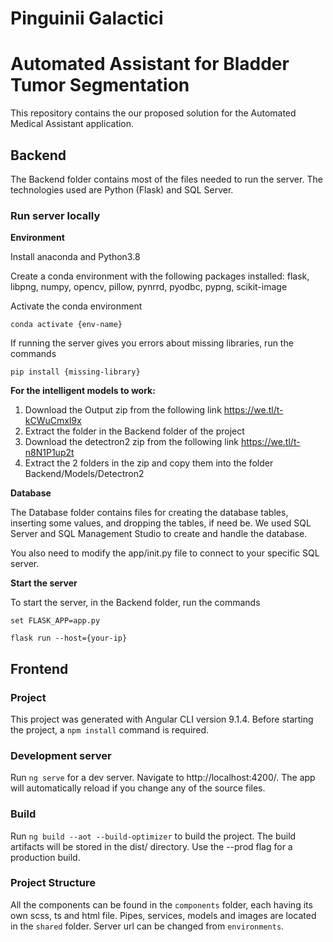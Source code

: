 # Pinguinii Galactici

# Automated Assistant for Bladder Tumor Segmentation

This repository contains the our proposed solution for the Automated Medical Assistant application.

## Backend

The Backend folder contains most of the files needed to run the server. The technologies used are Python (Flask) and SQL Server. 

### Run server locally

**Environment**

Install anaconda and Python3.8

Create a conda environment with the following packages installed: flask, libpng, numpy, opencv, pillow, pynrrd, pyodbc, pypng, scikit-image

Activate the conda environment

    conda activate {env-name}
	
If running the server gives you errors about missing libraries, run the commands

    pip install {missing-library}

**For the intelligent models to work:**

1. Download the Output zip from the following link https://we.tl/t-kCWuCmxl9x
2. Extract the folder in the Backend folder of the project
3. Download the detectron2 zip from the following link https://we.tl/t-n8N1P1up2t
4. Extract the 2 folders in the zip and copy them into the folder Backend/Models/Detectron2

**Database**

The Database folder contains files for creating the database tables, inserting some values, and dropping the tables, if need be. We used SQL Server and SQL Management Studio to create and handle the database.

You also need to modify the app/init.py file to connect to your specific SQL server.

**Start the server**

To start the server, in the Backend folder, run the commands

	set FLASK_APP=app.py

    flask run --host={your-ip}
	
## Frontend

### Project
This project was generated with Angular CLI version 9.1.4. Before starting the project, a `npm install` command is required. 

### Development server
Run `ng serve` for a dev server. Navigate to http://localhost:4200/. The app will automatically reload if you change any of the source files.

### Build
Run `ng build --aot --build-optimizer` to build the project. The build artifacts will be stored in the dist/ directory. Use the --prod flag for a production build.

### Project Structure 

All the components can be found in the `components` folder, each having its own scss, ts and html file. 
Pipes, services, models and images are located in the `shared` folder.
Server url can be changed from `environments`.
